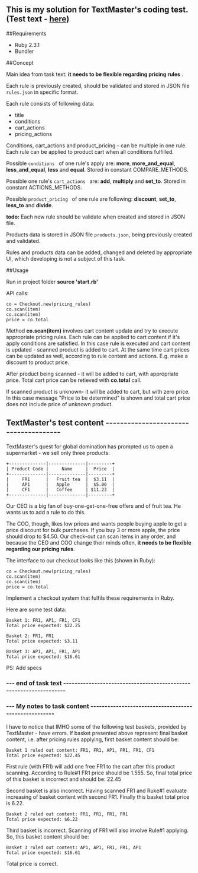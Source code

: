 
## This is my solution for TextMaster's coding test. (Test text - [here](#test))


##Requirements

  * Ruby 2.3.1
  * Bundler

##Concept

Main idea from task text: __it needs to be flexible regarding pricing rules__ .

Each rule is previously created, should be validated and stored in JSON file `rules.json` in specific format.

Each rule consists of following data:
  * title
  * conditions
  * cart_actions
  * pricing_actions
  
Conditions, cart_actions and product_pricing - can be multiple in one rule.
Each rule can be applied to product cart when all conditions fulfilled.

Possible `conditions ` of one rule's apply are: __more__, __more_and_equal__, __less_and_equal__,
__less__ and __equal__. Stored in constant COMPARE_METHODS.

Possible one rule's `cart_actions ` are: __add__, __multiply__ and __set_to__. 
Stored in constant ACTIONS_METHODS.

Possible `product_pricing ` of one rule are following: __discount__, __set_to__,
__less_to__ and __divide__.

__todo:__ Each new rule should be validate when created and stored in JSON file.

Products data is stored in JSON file `products.json`, being previously created and validated.

Rules and products data can be added, changed and deleted by appropriate UI, 
which developing is not a subject of this task.

##Usage

  Run in project folder __source 'start.rb'__
  
  API calls:
```
co = Checkout.new(pricing_rules)
co.scan(item)
co.scan(item)
price = co.total

``` 
Method __co.scan(item)__ involves cart content update and try to execute appropriate pricing rules.
Each rule can be applied to cart content if it's apply conditions are satisfied.
In this case rule is executed and cart content is updated - scanned product is added to cart.
At the same time cart prices can be updated as well, according to rule content and actions.
E.g. make a discount to product price.

After product being scanned - it will be added to cart, with appropriate price.
Total cart price can be retieved with __co.total__ call.

If scanned  product is unknown- it will be added to cart, but with zero price.
In this case message "Price to be determined" is shown and total cart price 
does not include price of unknown product.



## TextMaster's test content<a name="test"></a> --------------------------------------

TextMaster's quest for global domination has prompted us to open a supermarket - we sell only three products:

```
+--------------|--------------|---------+
| Product Code |     Name     |  Price  |
+--------------|--------------|---------+
|     FR1      |   Fruit tea  |  $3.11  |
|     AP1      |   Apple      |  $5.00  |
|     CF1      |   Coffee     | $11.23  |
+--------------|--------------|---------+
```
Our CEO is a big fan of buy-one-get-one-free offers and of fruit tea. He wants us to add a rule to do this.

The COO, though, likes low prices and wants people buying apple to get a price 
discount for bulk purchases. If you buy 3 or more apple, the price should drop to $4.50.
Our check-out can scan items in any order, and because the CEO and COO change 
their minds often, __it needs to be flexible regarding our pricing rules__.

The interface to our checkout looks like this (shown in Ruby):

```
co = Checkout.new(pricing_rules)
co.scan(item)
co.scan(item)
price = co.total
```
Implement a checkout system that fulfils these requirements in Ruby.

Here are some test data:

```
Basket 1: FR1, AP1, FR1, CF1
Total price expected: $22.25
```

```
Basket 2: FR1, FR1
Total price expected: $3.11
```

```
Basket 3: AP1, AP1, FR1, AP1
Total price expected: $16.61
```

PS: Add specs

### --- end of task text ------------------------------------------------------------------



### --- My notes to task content -----------------------------------------------------


I have to notice that IMHO some of the following test baskets, provided by TextMaster - have errors.
If basket presented above represent final basket content, i.e. after pricing rules applying,
first basket content should be:

```
Basket 1 ruled out content: FR1, FR1, AP1, FR1, FR1, CF1
Total price expected: $22.45
```
First rule (with FR1) will add one free FR1 to the cart after this product scanning.
According to Rule#1 FR1 price should be 1.555.
So, final total price of this basket is incorrect and should be: 22.45

Second basket is also incorrect. Having scanned FR1 and Ruke#1 evaluate increasing of basket content with second FR1.
Finally this basket total price is 6.22. 
```
Basket 2 ruled out content: FR1, FR1, FR1, FR1
Total price expected: $6.22
```

Third basket is incorrect.
Scanning of FR1 will also involve Rule#1 applying. So, this basket content should be:

```
Basket 3 ruled out content: AP1, AP1, FR1, FR1, AP1
Total price expected: $16.61
```
Total price is correct.

